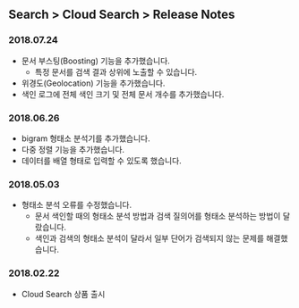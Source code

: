 ## Search > Cloud Search > Release Notes

### 2018.07.24
* 문서 부스팅(Boosting) 기능을 추가했습니다.
    * 특정 문서를 검색 결과 상위에 노출할 수 있습니다.
* 위경도(Geolocation) 기능을 추가했습니다.
* 색인 로그에 전체 색인 크기 및 전체 문서 개수를 추가했습니다.

### 2018.06.26
* bigram 형태소 분석기를 추가했습니다.
* 다중 정렬 기능을 추가했습니다.
* 데이터를 배열 형태로 입력할 수 있도록 했습니다.

### 2018.05.03
* 형태소 분석 오류를 수정했습니다.
    * 문서 색인할 때의 형태소 분석 방법과 검색 질의어를 형태소 분석하는 방법이 달랐습니다.
    * 색인과 검색의 형태소 분석이 달라서 일부 단어가 검색되지 않는 문제를 해결했습니다.

### 2018.02.22
* Cloud Search 상품 출시
